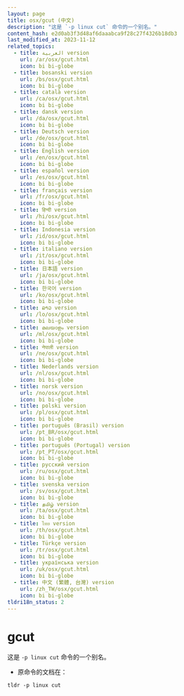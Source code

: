 ```yaml
---
layout: page
title: osx/gcut (中文)
description: "这是 `-p linux cut` 命令的一个别名。"
content_hash: e2d0ab3f3d48af6daaabca9f28c27f4326b18db3
last_modified_at: 2023-11-12
related_topics:
  - title: العربية version
    url: /ar/osx/gcut.html
    icon: bi bi-globe
  - title: bosanski version
    url: /bs/osx/gcut.html
    icon: bi bi-globe
  - title: català version
    url: /ca/osx/gcut.html
    icon: bi bi-globe
  - title: dansk version
    url: /da/osx/gcut.html
    icon: bi bi-globe
  - title: Deutsch version
    url: /de/osx/gcut.html
    icon: bi bi-globe
  - title: English version
    url: /en/osx/gcut.html
    icon: bi bi-globe
  - title: español version
    url: /es/osx/gcut.html
    icon: bi bi-globe
  - title: français version
    url: /fr/osx/gcut.html
    icon: bi bi-globe
  - title: हिन्दी version
    url: /hi/osx/gcut.html
    icon: bi bi-globe
  - title: Indonesia version
    url: /id/osx/gcut.html
    icon: bi bi-globe
  - title: italiano version
    url: /it/osx/gcut.html
    icon: bi bi-globe
  - title: 日本語 version
    url: /ja/osx/gcut.html
    icon: bi bi-globe
  - title: 한국어 version
    url: /ko/osx/gcut.html
    icon: bi bi-globe
  - title: ລາວ version
    url: /lo/osx/gcut.html
    icon: bi bi-globe
  - title: മലയാളം version
    url: /ml/osx/gcut.html
    icon: bi bi-globe
  - title: नेपाली version
    url: /ne/osx/gcut.html
    icon: bi bi-globe
  - title: Nederlands version
    url: /nl/osx/gcut.html
    icon: bi bi-globe
  - title: norsk version
    url: /no/osx/gcut.html
    icon: bi bi-globe
  - title: polski version
    url: /pl/osx/gcut.html
    icon: bi bi-globe
  - title: português (Brasil) version
    url: /pt_BR/osx/gcut.html
    icon: bi bi-globe
  - title: português (Portugal) version
    url: /pt_PT/osx/gcut.html
    icon: bi bi-globe
  - title: русский version
    url: /ru/osx/gcut.html
    icon: bi bi-globe
  - title: svenska version
    url: /sv/osx/gcut.html
    icon: bi bi-globe
  - title: தமிழ் version
    url: /ta/osx/gcut.html
    icon: bi bi-globe
  - title: ไทย version
    url: /th/osx/gcut.html
    icon: bi bi-globe
  - title: Türkçe version
    url: /tr/osx/gcut.html
    icon: bi bi-globe
  - title: українська version
    url: /uk/osx/gcut.html
    icon: bi bi-globe
  - title: 中文 (繁體, 台灣) version
    url: /zh_TW/osx/gcut.html
    icon: bi bi-globe
tldri18n_status: 2
---
```

# gcut

这是 `-p linux cut` 命令的一个别名。

- 原命令的文档在：

`tldr -p linux cut`
